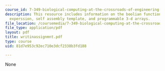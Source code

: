 ```yaml
---
course_id: 7-349-biological-computing-at-the-crossroads-of-engineering-and-science-spring-2005
description: This resource includes information on the boolian function and boolian
  experssion, self assembly template, and programmable 3-d arrays.
file_location: /coursemedia/7-349-biological-computing-at-the-crossroads-of-engineering-and-science-spring-2005/81d7e953c92ec710e3dcf2338b3fd188_writinassignmnt.pdf
file_type: application/pdf
layout: pdf
title: writinassignmnt.pdf
type: course
uid: 81d7e953c92ec710e3dcf2338b3fd188

---
```

None